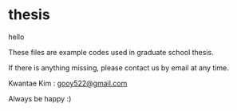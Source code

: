 # thesis
hello

These files are example codes used in graduate school thesis.

If there is anything missing, please contact us by email at any time.

Kwantae Kim : gooy522@gmail.com

Always be happy :)
